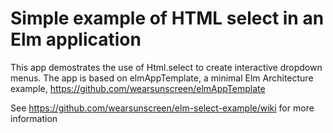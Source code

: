 # Simple example of HTML select in an Elm application

This app demostrates the use of Html.select to create interactive dropdown menus. The app is based on elmAppTemplate, a minimal Elm Architecture example, https://github.com/wearsunscreen/elmAppTemplate

See https://github.com/wearsunscreen/elm-select-example/wiki for more information
